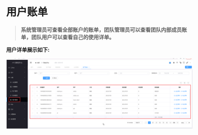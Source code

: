 用户账单
======================


> **系统管理员可查看全部账户的账单，团队管理员可以查看团队内部成员账单，团队用户可以查看自己的使用详单。**

**用户详单展示如下:**

![用户详单](../_static/img/charging/bill/userBill.png)

&emsp;
